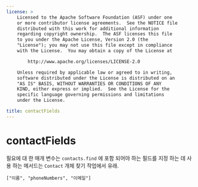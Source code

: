 ```yaml
---
license: >
    Licensed to the Apache Software Foundation (ASF) under one
    or more contributor license agreements.  See the NOTICE file
    distributed with this work for additional information
    regarding copyright ownership.  The ASF licenses this file
    to you under the Apache License, Version 2.0 (the
    "License"); you may not use this file except in compliance
    with the License.  You may obtain a copy of the License at

        http://www.apache.org/licenses/LICENSE-2.0

    Unless required by applicable law or agreed to in writing,
    software distributed under the License is distributed on an
    "AS IS" BASIS, WITHOUT WARRANTIES OR CONDITIONS OF ANY
    KIND, either express or implied.  See the License for the
    specific language governing permissions and limitations
    under the License.

title: contactFields
---
```


# contactFields

필요에 대 한 매개 변수는 `contacts.find` 에 포함 되어야 하는 필드를 지정 하는 데 사용 하는 메서드는 `Contact` 개체 찾기 작업에서 유래.

    ["이름", "phoneNumbers", "이메일"]
